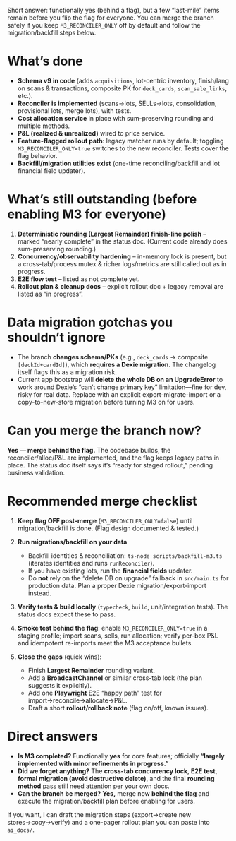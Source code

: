 Short answer: functionally yes (behind a flag), but a few “last-mile” items remain before you flip the flag for everyone. You can merge the branch safely if you keep `M3_RECONCILER_ONLY` off by default and follow the migration/backfill steps below.

# What’s done

* **Schema v9 in code** (adds `acquisitions`, lot-centric inventory, finish/lang on scans & transactions, composite PK for `deck_cards`, `scan_sale_links`, etc.).
* **Reconciler is implemented** (scans→lots, SELLs→lots, consolidation, provisional lots, merge lots), with tests.
* **Cost allocation service** in place with sum-preserving rounding and multiple methods.
* **P&L (realized & unrealized)** wired to price service.
* **Feature-flagged rollout path**: legacy matcher runs by default; toggling `M3_RECONCILER_ONLY=true` switches to the new reconciler. Tests cover the flag behavior.
* **Backfill/migration utilities exist** (one-time reconciling/backfill and lot financial field updater).

# What’s still outstanding (before enabling M3 for everyone)

1. **Deterministic rounding (Largest Remainder) finish-line polish** – marked “nearly complete” in the status doc. (Current code already does sum-preserving rounding.)
2. **Concurrency/observability hardening** – in-memory lock is present, but a cross-tab/process mutex & richer logs/metrics are still called out as in progress.
3. **E2E flow test** – listed as not complete yet.
4. **Rollout plan & cleanup docs** – explicit rollout doc + legacy removal are listed as “in progress”.

# Data migration gotchas you shouldn’t ignore

* The branch **changes schema/PKs** (e.g., `deck_cards` → composite `[deckId+cardId]`), which **requires a Dexie migration**. The changelog itself flags this as a migration risk.
* Current app bootstrap will **delete the whole DB on an UpgradeError** to work around Dexie’s “can’t change primary key” limitation—fine for dev, risky for real data. Replace with an explicit export-migrate-import or a copy-to-new-store migration before turning M3 on for users.

# Can you merge the branch now?

**Yes — merge behind the flag.** The codebase builds, the reconciler/alloc/P&L are implemented, and the flag keeps legacy paths in place. The status doc itself says it’s “ready for staged rollout,” pending business validation.

# Recommended merge checklist

1. **Keep flag OFF post-merge** (`M3_RECONCILER_ONLY=false`) until migration/backfill is done. (Flag design documented & tested.)
2. **Run migrations/backfill on your data**

    * Backfill identities & reconciliation:
      `ts-node scripts/backfill-m3.ts` (iterates identities and runs `runReconciler`).
    * If you have existing lots, run the **financial fields** updater.
    * Do **not** rely on the “delete DB on upgrade” fallback in `src/main.ts` for production data. Plan a proper Dexie migration/export-import instead.
3. **Verify tests & build locally** (`typecheck`, `build`, unit/integration tests). The status docs expect these to pass.
4. **Smoke test behind the flag**: enable `M3_RECONCILER_ONLY=true` in a staging profile; import scans, sells, run allocation; verify per-box P&L and idempotent re-imports meet the M3 acceptance bullets.
5. **Close the gaps** (quick wins):

    * Finish **Largest Remainder** rounding variant.
    * Add a **BroadcastChannel** or similar cross-tab lock (the plan suggests it explicitly).
    * Add one **Playwright** E2E “happy path” test for import→reconcile→allocate→P&L.
    * Draft a short **rollout/rollback note** (flag on/off, known issues).

# Direct answers

* **Is M3 completed?** Functionally **yes** for core features; officially **“largely implemented with minor refinements in progress.”**
* **Did we forget anything?** The **cross-tab concurrency lock**, **E2E test**, **formal migration (avoid destructive delete)**, and the final **rounding method** pass still need attention per your own docs.
* **Can the branch be merged?** **Yes,** merge now **behind the flag** and execute the migration/backfill plan before enabling for users.

If you want, I can draft the migration steps (export→create new stores→copy→verify) and a one-pager rollout plan you can paste into `ai_docs/`.

